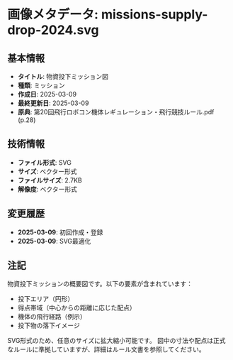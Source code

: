 # 画像メタデータ: missions-supply-drop-2024.svg

## 基本情報
- **タイトル**: 物資投下ミッション図
- **種類**: ミッション
- **作成日**: 2025-03-09
- **最終更新日**: 2025-03-09
- **原典**: 第20回飛行ロボコン機体レギュレーション・飛行競技ルール.pdf (p.28)

## 技術情報
- **ファイル形式**: SVG
- **サイズ**: ベクター形式
- **ファイルサイズ**: 2.7KB
- **解像度**: ベクター形式

## 変更履歴
- **2025-03-09**: 初回作成・登録
- **2025-03-09**: SVG最適化

## 注記
物資投下ミッションの概要図です。以下の要素が含まれています：
- 投下エリア（円形）
- 得点帯域（中心からの距離に応じた配点）
- 機体の飛行経路（例示）
- 投下物の落下イメージ

SVG形式のため、任意のサイズに拡大縮小可能です。
図中の寸法や配点は正式なルールに準拠していますが、詳細はルール文書を参照してください。
